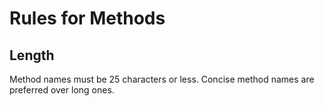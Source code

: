 Rules for Methods
================================================================================

Length
--------------------------------------------------------------------------------
Method names must be 25 characters or less. Concise method names are preferred 
over long ones.